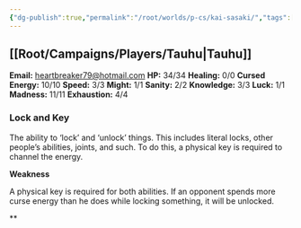 ```yaml
---
{"dg-publish":true,"permalink":"/root/worlds/p-cs/kai-sasaki/","tags":["Horror","Balky"]}
---
```


## [[Root/Campaigns/Players/Tauhu\|Tauhu]]

**Email:** heartbreaker79@hotmail.com
**HP:** 34/34
**Healing:** 0/0
**Cursed Energy:** 10/10
**Speed:** 3/3
**Might:** 1/1
**Sanity:** 2/2
**Knowledge:** 3/3
**Luck:** 1/1
**Madness:** 11/11
**Exhaustion:** 4/4

### **Lock and Key** 

The ability to ‘lock’ and ‘unlock’ things. This includes literal locks, other people’s abilities, joints, and such. To do this, a physical key is required to channel the energy.

**Weakness**

A physical key is required for both abilities. If an opponent spends more curse energy than he does while locking something, it will be unlocked.











**